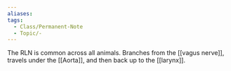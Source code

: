 ```yaml
---
aliases: 
tags:
  - Class/Permanent-Note
  - Topic/-
---
```


The RLN is common across all animals.
Branches from the [[vagus nerve]], travels under the [[Aorta]], and then back up to the [[larynx]].